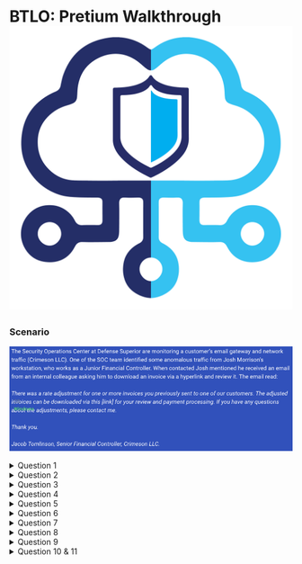 # BTLO: Pretium Walkthrough ![BTLO Logo](https://github.com/the-pixel-hunter/BTLO-Pretium-Walkthrough/blob/main/images/btlologo.png)

### Scenario
![Scenario](https://github.com/the-pixel-hunter/BTLO-Pretium-Walkthrough/blob/main/images/PIC1.png)

<details><summary>Question 1</summary>
<p>

1. What is the full filename of the initial payload file? (4 points)

Lets check out export Objects in Wireshark

![](https://github.com/the-pixel-hunter/BTLO-Pretium-Walkthrough/blob/main/images/PIC2.png)

Stright away we can some intrestin filenames which will remember for later as they may come into play.

![](https://github.com/the-pixel-hunter/BTLO-Pretium-Walkthrough/blob/main/images/PIC3.png)

But we can see one that was application/x-msdos-programs and its a bat file but trying to mascerade as .pdf file.

![](https://github.com/the-pixel-hunter/BTLO-Pretium-Walkthrough/blob/main/images/PIC4.png)


ANSWEAR 1: INVOICE_2021937.pdf.bat

</p>
</details>

<details><summary>Question 2</summary>
<p>

2. What is the name of the module used to serve the malicious payload? (4 points)

Taking a closer look at the packets we can see that the reposen contatins the server banner "SimpleHTTP/0.6 Python/3.8.5"
Quick little google to check the full module name fo SimpleHTTP provides us with our answear.

![](https://github.com/the-pixel-hunter/BTLO-Pretium-Walkthrough/blob/main/images/PIC5.png)

ANSWEAR 2: SimpleHTTPServer
</p>
</details>

<details><summary>Question 3</summary>
<p>

3. From observing the traffic, can you find out what is the attacker machine IP now? (4 points)

This one isnt very hard, as it clearly displays the source addresses in the packets

![](https://github.com/the-pixel-hunter/BTLO-Pretium-Walkthrough/blob/main/images/PIC6.png)

ANSWEAR 3: 192.168.1.9

</p>
</details>
<details><summary>Question 4</summary>
<p>

4. Now that you know the payload name and the module used to deliver the malicious files, what is the URL that was embedded in the malicious email? (5 points)

This one wasnt to hard just had to put together what we already know, but i was overthinking it at first :)
its all in the requests... and just putting together what we already know really. 

![](https://github.com/the-pixel-hunter/BTLO-Pretium-Walkthrough/blob/main/images/PIC7.png)

ANSWEAR 4: http[:]//192.168.1.9:443/INVOICE_2021937[.]pdf[.]bat

*without out the "[" and "]"*
</p>
</details>

<details><summary>Question 5</summary>
<p>

5. Find the PowerShell launcher string (you don’t need to include the base64 encoded script) (5 points)

Another one easily show in the HTTP Stream.

![](https://github.com/the-pixel-hunter/BTLO-Pretium-Walkthrough/blob/main/images/PIC8.png)

ANSWEAR 5: powershell -noP -sta -w 1 -enc
</p>
</details>

<details><summary>Question 6</summary>
<p>

6. What is the default user agent being used for communications? (4 points)
 
I think you get the idea by now, in the streams we stay.

ANSWEAR 6: Mozilla/5.0
</p>
</details>

<details><summary>Question 7</summary>
<p>

7. You are seeing a lot of HTTP traffic, what is the name of a process where malware communicates with C2 server asking for instructions at set time intervals? (4 points

This one was easy as it something i've been intrested in recently and how to detect them there are projects such as RITA by BHIS that detect becons 

ANSWEAR 7: Beaconing
</p>
</details>

<details><summary>Question 8</summary>
<p>
8. What is the URI containing ‘login’ that the victim machine is communicating to? (5 points)

Looking in one the becaons HTTP streams we can find our answear

![](https://github.com/the-pixel-hunter/BTLO-Pretium-Walkthrough/blob/main/images/PIC9.png)

ANSWEAR 8: /login/process.php
</p>
</details>

<details><summary>Question 9</summary>
<p>
9. Can you name the post-exploitation framework used for C2 communication now to our victim machine? (5 points)

We know powershell was used and a little google fu gave me  some hints 

![](https://github.com/the-pixel-hunter/BTLO-Pretium-Walkthrough/blob/main/images/PIC10.png)

ANSWEAR 9: Empire
</p>
</details>

<details><summary>Question 10 & 11</summary>
<p>

10. Using some Blue Team Magic, can detect data exfiltration and find out what have been exfiltrated? Provide the decoded password. (5 points)
11. What is the account’s username? (Include $ at the beginning) (5 points)

This one had me stumpted for a while but finaly filtering down the packets  did the trick and also the included resource was very helpful - https://isc.sans.edu/forums/diary/Packet+Tricks+with+xxd/10306/

1. Looking at the pcap, there seems to be a lot of ICMP traffic to the malciouse IP lets take a closer look with a filter 
`ip.dst == 192.168.1.8 and icmp`
3. Save that to a file
2. Lets export with Tshark
`cmd here`
3. Looks like hex let convert that
4. Looks like base64 lets convert that
5. just remove the "." and...
6. BINGO!

![](https://github.com/the-pixel-hunter/BTLO-Pretium-Walkthrough/blob/main/images/Screenshot%202021-03-10%20at%2018.23.00.png)

![](https://github.com/the-pixel-hunter/BTLO-Pretium-Walkthrough/blob/main/images/Screenshot 2021-03-10 at 18.23.37.png)

![](https://github.com/the-pixel-hunter/BTLO-Pretium-Walkthrough/blob/main/images/Screenshot 2021-03-10 at 18.26.14.png)

![](https://github.com/the-pixel-hunter/BTLO-Pretium-Walkthrough/blob/main/images/Screenshot 2021-03-10 at 18.27.15.png)

![](https://github.com/the-pixel-hunter/BTLO-Pretium-Walkthrough/blob/main/images/Screenshot 2021-03-10 at 18.27.23.png)

ANSWEAR 10: Y0uthinky0ucAnc4tchm3$$

ANSWEAR 11: $sec-account
</p>
</details>
